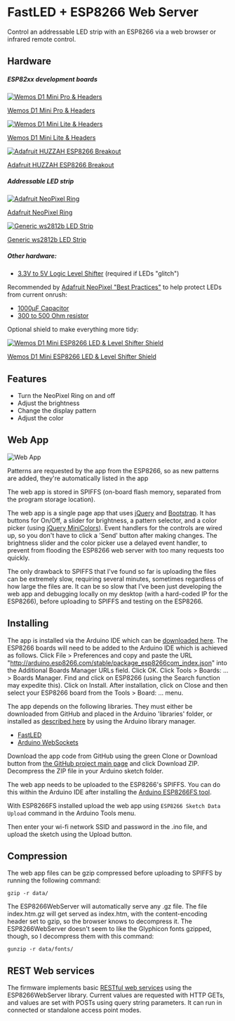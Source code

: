 FastLED + ESP8266 Web Server
=========

Control an addressable LED strip with an ESP8266 via a web browser or infrared remote control.

Hardware
--------

##### ESP82xx development boards

[![Wemos D1 Mini Pro & Headers](https://ae01.alicdn.com/kf/HTB1P1KVaMsSMeJjSsphq6xuJFXah/WEMOS-D1-mini-Pro-V1-1-0-16M-bytes-external-antenna-connector-ESP8266-WIFI-Internet-of.jpg_200x200.jpg)](https://www.aliexpress.com/item/WEMOS-D1-mini-Pro-16M-bytes-external-antenna-connector-ESP8266-WIFI-Internet-of-Things-development-board/32724692514.html)

[Wemos D1 Mini Pro & Headers](https://www.aliexpress.com/item/WEMOS-D1-mini-Pro-16M-bytes-external-antenna-connector-ESP8266-WIFI-Internet-of-Things-development-board/32724692514.html)

[![Wemos D1 Mini Lite & Headers](https://ae01.alicdn.com/kf/HTB1w6K2aMoSMeJjSspaq6zMOFXaq/WEMOS-D1-mini-Lite-V1-0-0-WIFI-Internet-of-Things-development-board-based-ESP8285-1MB.jpg_200x200.jpg)](https://www.aliexpress.com/store/product/WEMOS-D1-mini-Lite-V1-0-0-WIFI-Internet-of-Things-development-board-based-ESP8285-1MB/1331105_32795857574.html)

[Wemos D1 Mini Lite & Headers](https://www.aliexpress.com/store/product/WEMOS-D1-mini-Lite-V1-0-0-WIFI-Internet-of-Things-development-board-based-ESP8285-1MB/1331105_32795857574.html)

[![Adafruit HUZZAH ESP8266 Breakout](https://cdn-shop.adafruit.com/310x233/2471-10.jpg)](https://www.adafruit.com/products/2471)

[Adafruit HUZZAH ESP8266 Breakout](https://www.adafruit.com/products/2471)

##### Addressable LED strip

[![Adafruit NeoPixel Ring](https://www.adafruit.com/images/145x109/1586-00.jpg)](https://www.adafruit.com/product/1586)

[Adafruit NeoPixel Ring](https://www.adafruit.com/product/1586)

[![Generic ws2812b LED Strip](https://ae01.alicdn.com/kf/HTB1thpSIXXXXXcBaXXXq6xXFXXXG/DC5V-1m-5m-Black-White-PCB-30-60-144-leds-m-WS2812IC-30-60-144-LED.jpg_200x200.jpg)](https://www.aliexpress.com/item/DC5V-1m-5m-Black-White-PCB-30-60-144-leds-m-WS2812IC-30-60-144-LED/32414654549.html)

[Generic ws2812b LED Strip](https://www.aliexpress.com/item/DC5V-1m-5m-Black-White-PCB-30-60-144-leds-m-WS2812IC-30-60-144-LED/32414654549.html)

##### Other hardware:

* [3.3V to 5V Logic Level Shifter](http://www.digikey.com/product-detail/en/texas-instruments/SN74HCT245N/296-1612-5-ND/277258) (required if LEDs "glitch")

Recommended by [Adafruit NeoPixel "Best Practices"](https://learn.adafruit.com/adafruit-neopixel-uberguide/best-practices) to help protect LEDs from current onrush:
* [1000µF Capacitor](http://www.digikey.com/product-detail/en/panasonic-electronic-components/ECA-1EM102/P5156-ND/245015)
* [300 to 500 Ohm resistor](https://www.digikey.com/product-detail/en/stackpole-electronics-inc/CF14JT470R/CF14JT470RCT-ND/1830342)

Optional shield to make everything more tidy:

[![Wemos D1 Mini ESP8266 LED & Level Shifter Shield](https://d3s5r33r268y59.cloudfront.net/13194/products/thumbs/2017-05-06T15:02:37.208Z-IMG_20170506_100623.jpg.114x76_q85_pad_rcrop.jpg)](https://www.tindie.com/products/jasoncoon/wemos-d1-mini-esp8266-led-and-level-shifter-shield/)

[Wemos D1 Mini ESP8266 LED & Level Shifter Shield](https://www.tindie.com/products/jasoncoon/wemos-d1-mini-esp8266-led-and-level-shifter-shield)

Features
--------
* Turn the NeoPixel Ring on and off
* Adjust the brightness
* Change the display pattern
* Adjust the color

Web App
--------

![Web App](webapp.png)

Patterns are requested by the app from the ESP8266, so as new patterns are added, they're automatically listed in the app

The web app is stored in SPIFFS (on-board flash memory, separated from the program storage location).

The web app is a single page app that uses [jQuery](https://jquery.com) and [Bootstrap](http://getbootstrap.com).  It has buttons for On/Off, a slider for brightness, a pattern selector, and a color picker (using [jQuery MiniColors](http://labs.abeautifulsite.net/jquery-minicolors)).  Event handlers for the controls are wired up, so you don't have to click a 'Send' button after making changes.  The brightness slider and the color picker use a delayed event handler, to prevent from flooding the ESP8266 web server with too many requests too quickly.

The only drawback to SPIFFS that I've found so far is uploading the files can be extremely slow, requiring several minutes, sometimes regardless of how large the files are.  It can be so slow that I've been just developing the web app and debugging locally on my desktop (with a hard-coded IP for the ESP8266), before uploading to SPIFFS and testing on the ESP8266.

Installing
-----------
The app is installed via the Arduino IDE which can be [downloaded here](https://www.arduino.cc/en/main/software). The ESP8266 boards will need to be added to the Arduino IDE which is achieved as follows. Click File > Preferences and copy and paste the URL "http://arduino.esp8266.com/stable/package_esp8266com_index.json" into the Additional Boards Manager URLs field. Click OK. Click Tools > Boards: ... > Boards Manager. Find and click on ESP8266 (using the Search function may expedite this). Click on Install. After installation, click on Close and then select your ESP8266 board from the Tools > Board: ... menu.

The app depends on the following libraries. They must either be downloaded from GitHub and placed in the Arduino 'libraries' folder, or installed as [described here](https://www.arduino.cc/en/Guide/Libraries) by using the Arduino library manager.

* [FastLED](https://github.com/FastLED/FastLED)
* [Arduino WebSockets](https://github.com/Links2004/arduinoWebSockets)

Download the app code from GitHub using the green Clone or Download button from [the GitHub project main page](https://github.com/robpneu/esp8266-fastled-webserver) and click Download ZIP. Decompress the ZIP file in your Arduino sketch folder.

The web app needs to be uploaded to the ESP8266's SPIFFS.  You can do this within the Arduino IDE after installing the [Arduino ESP8266FS tool](https://github.com/esp8266/arduino-esp8266fs-plugin).

With ESP8266FS installed upload the web app using `ESP8266 Sketch Data Upload` command in the Arduino Tools menu.

Then enter your wi-fi network SSID and password in the .ino file, and upload the sketch using the Upload button.

Compression
-----------

The web app files can be gzip compressed before uploading to SPIFFS by running the following command:

`gzip -r data/`

The ESP8266WebServer will automatically serve any .gz file.  The file index.htm.gz will get served as index.htm, with the content-encoding header set to gzip, so the browser knows to decompress it.  The ESP8266WebServer doesn't seem to like the Glyphicon fonts gzipped, though, so I decompress them with this command:

`gunzip -r data/fonts/`

REST Web services
-----------------

The firmware implements basic [RESTful web services](https://en.wikipedia.org/wiki/Representational_state_transfer) using the ESP8266WebServer library.  Current values are requested with HTTP GETs, and values are set with POSTs using query string parameters.  It can run in connected or standalone access point modes.


[Adafruit NeoPixel Ring]:https://www.adafruit.com/product/1586
[Adafruit HUZZAH ESP8266 Breakout]:https://www.adafruit.com/products/2471
